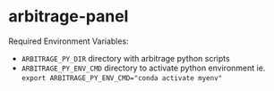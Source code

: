 # arbitrage-panel


Required Environment Variables:
- `ARBITRAGE_PY_DIR` directory with arbitrage python scripts
- `ARBITRAGE_PY_ENV_CMD` directory to activate python environment
ie. `export ARBITRAGE_PY_ENV_CMD="conda activate myenv"`

